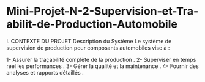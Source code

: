 # Mini-Projet-N-2-Supervision-et-Tra-abilit-de-Production-Automobile

I. CONTEXTE DU PROJET Description du Système Le système de supervision de production pour composants automobiles vise à : 
   
   1- Assurer la traçabilité complète de la production .
   2- Superviser en temps réel les performances .
   3- Gérer la qualité et la maintenance .
   4- Fournir des analyses et rapports détaillés .
